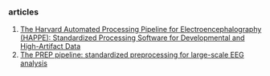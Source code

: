 ### articles

1. [The Harvard Automated Processing Pipeline for Electroencephalography (HAPPE): Standardized Processing Software for Developmental and High-Artifact Data](http://journal.frontiersin.org/article/10.3389/fnins.2018.00097/full)
2. [The PREP pipeline: standardized preprocessing for large-scale EEG analysis](http://journal.frontiersin.org/Article/10.3389/fninf.2015.00016/abstract)
